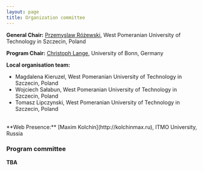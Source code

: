 ```yaml
---
layout: page
title: Organization committee
---
```


**General Chair:** [Przemyslaw Różewski](http://www.prozewski.zut.edu.pl/2), West Pomeranian University of Technology in Szczecin, Poland

**Program Chair:** [Christoph Lange](https://langec.wordpress.com/about/), University of Bonn, Germany

**Local organisation team:**

  * Magdalena Kieruzel, West Pomeranian University of Technology in Szczecin, Poland
  * Wojciech Sałabun, West Pomeranian University of Technology in Szczecin, Poland
  * Tomasz Lipczynski, West Pomeranian University of Technology in Szczecin, Poland
<br/>
**Web Presence:** [Maxim Kolchin](http://kolchinmax.ru), ITMO University, Russia

### Program committee

**TBA**

